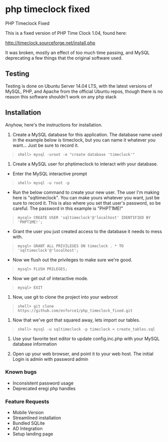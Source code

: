php timeclock fixed
===================

PHP Timeclock Fixed

This is a fixed version of PHP Time Clock 1.04, found here: 

http://timeclock.sourceforge.net/install.php

It was broken, mostly an effect of too much time passing, and MySQL deprecating a few things that the original software used. 

Testing
-------

Testing is done on Ubuntu Server 14.04 LTS, with the latest versions of MySQL, PHP, and Apache from the official Ubuntu repos, though there is no reason this software shouldn't work on any php stack

Installation
------------

Anyhow, here's the instructions for installation.

1. Create a MySQL database for this application. The database name used in the example below is timeclock, but you can name it whatever you want... Just be sure to record it. 

> `shell> mysql -uroot -e "create database 'timeclock'"`

1. Create a MySQL user for phptimeclock to interact with your database. 

+ Enter the MySQL interactive prompt
	
> `shell> mysql -u root -p`
	
+ Run the below command to create your new user. The user I'm making here is "sqltimeclock". You can make yours whatever you want, just be sure to record it. This is also where you set that user's password, so be careful. The password in this example is "PHPT1ME!"
	
> `mysql> CREATE USER 'sqltimeclock'@'localhost' IDENTIFIED BY 'PHPT1ME!';`

+ Grant the user you just created access to the database it needs to mess with.
	
> `mysql> GRANT ALL PRIVILEGES ON timeclock . * TO 'sqltimeclock'@'localhost';`

+ Now we flush out the privileges to make sure we're good.
	
> `mysql> FLUSH PRILEGES;`

+ Now we get out of interactive mode. 
	
> `mysql> EXIT`

1. Now, use git to clone the project into your webroot

> `shell> git clone https://github.com/enforce1/php_timeclock_fixed.git`
	
1. Now that we've got that squared away, lets import our tables.
	
> `shell> mysql -u sqltimeclock -p timeclock < create_tables.sql`

1. Use your favorite text editor to update config.inc.php with your MySQL database information

1. Open up your web browser, and point it to your web host. The initial Login is admin with password admin

### Known bugs

- Inconsistent password usage
- Deprecated eregi php handles

### Feature Requests

- Mobile Version
- Streamlined installation
- Bundled SQLite
- AD Integration
- Setup landing page


	